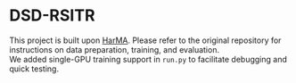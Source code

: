 # DSD-RSITR
This project is built upon [HarMA]([https://github.com/seekerhuang/HarMA]). Please refer to the original repository for instructions on data preparation, training, and evaluation.  
We added single-GPU training support in `run.py` to facilitate debugging and quick testing.

